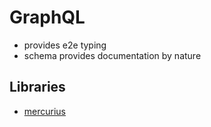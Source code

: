 # GraphQL

- provides e2e typing
- schema provides documentation by nature

## Libraries
- [mercurius](https://github.com/mercurius-js/mercurius)